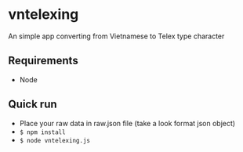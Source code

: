 # vntelexing
An simple app converting from Vietnamese to Telex type character

## Requirements
  - Node
## Quick run
  - Place your raw data in raw.json file (take a look format json object)
  - `$ npm install`
  - `$ node vntelexing.js`
